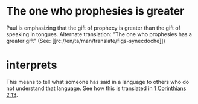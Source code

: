 # The one who prophesies is greater

Paul is emphasizing that the gift of prophecy is greater than the gift of speaking in tongues. Alternate translation: "The one who prophesies has a greater gift" (See: [[rc://en/ta/man/translate/figs-synecdoche]])

# interprets

This means to tell what someone has said in a language to others who do not understand that language. See how this is translated in [1 Corinthians 2:13](../02/12.md).

